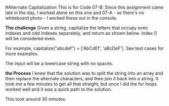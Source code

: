 #Alternate Capitalization
This is for Code 07-B: Since this assignment came late in the day, I worked alone on this one and 07-A - so there's no whiteboard photo - I worked these out in the console.

**The challenge**
Given a string, capitalize the letters that occupy even indexes and odd indexes separately, and return as shown below. Index 0 will be considered even.

For example, capitalize("abcdef") = ['AbCdEf', 'aBcDeF']. See test cases for more examples.

The input will be a lowercase string with no spaces.


**the Process**
I knew that the solution was to split the string into an array and then replace the alternate characters, and then join it back into a string. It took me a few minutes to get all that straight, but once I did the for loops worked well and it was a quick path to the solution.

This took around 30 minutes.